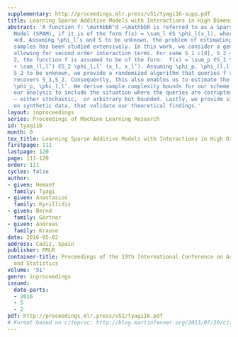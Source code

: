 ```yaml
---
supplementary: http://proceedings.mlr.press/v51/tyagi16-supp.pdf
title: Learning Sparse Additive Models with Interactions in High Dimensions
abstract: 'A function f: \mathbbR^d →\mathbbR is referred to as a Sparse Additive
  Model (SPAM), if it is of the form f(x) = \sum_l ∈S \phi_l(x_l), where S ⊂[d], |S|
  ≪d. Assuming \phi_l’s and S to be unknown, the problem of estimating f from its
  samples has been studied extensively. In this work, we consider a generalized SPAM,
  allowing for second order interaction terms. For some S_1 ⊂[d], S_2 ⊂[d] \choose
  2, the function f is assumed to be of the form:  f(x) = \sum_p ∈S_1 \phi_p (x_p)
  + \sum_(l,l’) ∈S_2 \phi_l,l’ (x_l, x_l’). Assuming \phi_p, \phi_(l,l’), S_1 and
  S_2 to be unknown, we provide a randomized algorithm that queries f and exactly
  recovers S_1,S_2. Consequently, this also enables us to estimate the underlying
  \phi_p, \phi_l,l’. We derive sample complexity bounds for our scheme and also extend
  our analysis to include the situation where the queries are corrupted with noise
  – either stochastic,  or arbitrary but bounded. Lastly, we provide simulation results
  on synthetic data, that validate our theoretical findings.'
layout: inproceedings
series: Proceedings of Machine Learning Research
id: tyagi16
month: 0
tex_title: Learning Sparse Additive Models with Interactions in High Dimensions
firstpage: 111
lastpage: 120
page: 111-120
order: 111
cycles: false
author:
- given: Hemant
  family: Tyagi
- given: Anastasios
  family: Kyrillidis
- given: Bernd
  family: Gärtner
- given: Andreas
  family: Krause
date: 2016-05-02
address: Cadiz, Spain
publisher: PMLR
container-title: Proceedings of the 19th International Conference on Artificial Intelligence
  and Statistics
volume: '51'
genre: inproceedings
issued:
  date-parts:
  - 2016
  - 5
  - 2
pdf: http://proceedings.mlr.press/v51/tyagi16.pdf
# Format based on citeproc: http://blog.martinfenner.org/2013/07/30/citeproc-yaml-for-bibliographies/
---
```

